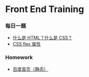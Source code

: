 <!--
 * @Author: miao yu
 * @Date: 2020-02-17 19:07:56
 * @LastEditors: miao yu
 * @LastEditTime: 2020-02-20 08:36:24
 * @Description: 
 -->
# Front End Training

### 每日一题

- [什么是 HTML？什么是 CSS？](https://github.com/goldEli/Front-End-Training/issues/2)
- [CSS flex 属性](https://github.com/goldEli/Front-End-Training/issues/5)

### Homework

- [百度首页（静态）](https://github.com/goldEli/Front-End-Training/issues/1)
